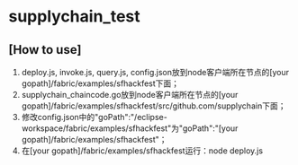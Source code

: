 # supplychain_test

## [How to use]

1. deploy.js, invoke.js, query.js, config.json放到node客户端所在节点的[your gopath]/fabric/examples/sfhackfest下面；
2. supplychain_chaincode.go放到node客户端所在节点的[your gopath]/fabric/examples/sfhackfest/src/github.com/supplychain下面；
3. 修改config.json中的"goPath":"/eclipse-workspace/fabric/examples/sfhackfest"为"goPath":"[your gopath]/fabric/examples/sfhackfest"；
4. 在[your gopath]/fabric/examples/sfhackfest运行：node deploy.js
